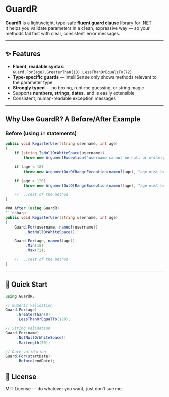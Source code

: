 # GuardR

**GuardR** is a lightweight, type-safe **fluent guard clause** library for .NET.  
It helps you validate parameters in a clean, expressive way — so your methods fail fast with clear, consistent error messages.

---

## ✨ Features
- **Fluent, readable syntax**: `Guard.For(age).GreaterThan(18).LessThanOrEqualsTo(72)`
- **Type-specific guards** — IntelliSense only shows methods relevant to the parameter type
- **Strongly typed** — no boxing, runtime guessing, or string magic
- Supports **numbers, strings, dates**, and is easily extensible
- Consistent, human-readable exception messages

---
## Why Use GuardR? A Before/After Example

### Before (using `if` statements)

```csharp
public void RegisterUser(string username, int age)
{
    if (string.IsNullOrWhiteSpace(username))
        throw new ArgumentException("username cannot be null or whitespace", nameof(username));

    if (age < 18)
        throw new ArgumentOutOfRangeException(nameof(age), "age must be at least 18");

    if (age > 120)
        throw new ArgumentOutOfRangeException(nameof(age), "age must be less than or equal to 120");

    // ...rest of the method
}

### After (using GuardR)
```csharp
public void RegisterUser(string username, int age)
{
    Guard.For(username, nameof(username))
         .NotNullOrWhiteSpace();

    Guard.For(age, nameof(age))
         .Min(18)
         .Max(72);

    // ...rest of the method
}
```
---

## 🚀 Quick Start
```csharp
using GuardR;

// Numeric validation
Guard.For(age)
     .GreaterThan(0)
     .LessThanOrEqualTo(120);

// String validation
Guard.For(name)
     .NotNullOrWhiteSpace()
     .MaxLength(50);

// Date validation
Guard.For(startDate)
     .Before(endDate);
```

## 📜 License
MIT License — do whatever you want, just don’t sue me.
